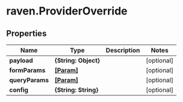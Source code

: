 # raven.ProviderOverride

## Properties

| Name            | Type                    | Description | Notes      |
| --------------- | ----------------------- | ----------- | ---------- |
| **payload**     | **{String: Object}**    |             | [optional] |
| **formParams**  | [**[Param]**](Param.md) |             | [optional] |
| **queryParams** | [**[Param]**](Param.md) |             | [optional] |
| **config**      | **{String: String}**    |             | [optional] |
